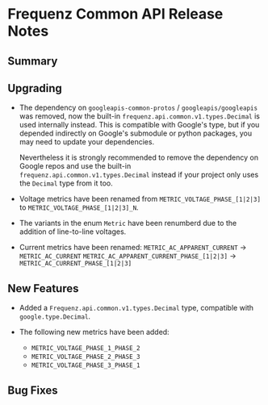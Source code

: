 # Frequenz Common API Release Notes

## Summary

<!-- Here goes a general summary of what this release is about -->

## Upgrading

- The dependency on `googleapis-common-protos` / `googleapis/googleapis` was
  removed, now the built-in `frequenz.api.common.v1.types.Decimal` is used
  internally instead. This is compatible with Google's type, but if you
  depended indirectly on Google's submodule or python packages, you may need to
  update your dependencies.

  Nevertheless it is strongly recommended to remove the dependency on Google
  repos and use the built-in `frequenz.api.common.v1.types.Decimal` instead if
  your project only uses the `Decimal` type from it too.

- Voltage metrics have been renamed from `METRIC_VOLTAGE_PHASE_[1|2|3]` to
  `METRIC_VOLTAGE_PHASE_[1|2|3]_N`.

- The variants in the enum `Metric` have been renumberd due to the addition of
  line-to-line voltages.

- Current metrics have been renamed:
  `METRIC_AC_APPARENT_CURRENT` -> `METRIC_AC_CURRENT`
  `METRIC_AC_APPARENT_CURRENT_PHASE_[1|2|3]` -> `METRIC_AC_CURRENT_PHASE_[1|2|3]`

## New Features

- Added a `Frequenz.api.common.v1.types.Decimal` type, compatible with
  `google.type.Decimal`.

- The following new metrics have been added:
  - `METRIC_VOLTAGE_PHASE_1_PHASE_2`
  - `METRIC_VOLTAGE_PHASE_2_PHASE_3`
  - `METRIC_VOLTAGE_PHASE_3_PHASE_1`

## Bug Fixes

<!-- Here goes notable bug fixes that are worth a special mention or explanation -->
